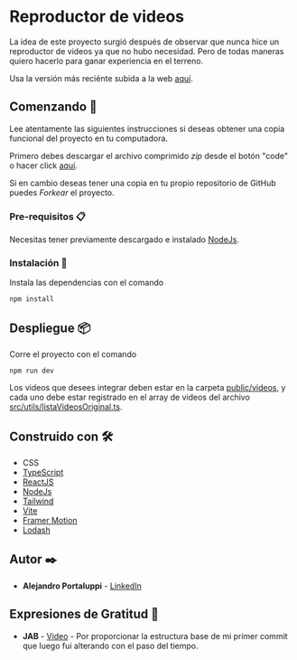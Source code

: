 # Reproductor de videos

La idea de este proyecto surgió después de observar que nunca hice un reproductor de videos ya que no hubo necesidad. Pero de todas maneras quiero hacerlo para ganar experiencia en el terreno.

Usa la versión más reciénte subida a la web [aquí](https://reproductordevideos.netlify.app/).

## Comenzando 🚀

Lee atentamente las siguientes instrucciones si deseas obtener una copia funcional del proyecto en tu computadora.

Primero debes descargar el archivo comprimido _zip_ desde el botón "code" o hacer click [aquí](https://github.com/Ale6100/Reproductor-de-videos/archive/refs/heads/main.zip).

Si en cambio deseas tener una copia en tu propio repositorio de GitHub puedes _Forkear_ el proyecto.

### Pre-requisitos 📋

Necesitas tener previamente descargado e instalado [NodeJs](https://nodejs.org/).

### Instalación 🔧

Instala las dependencias con el comando

```
npm install
```

## Despliegue 📦

Corre el proyecto con el comando

```
npm run dev
```

Los videos que desees integrar deben estar en la carpeta [public/videos](public/videos), y cada uno debe estar registrado en el array de videos del archivo [src/utils/listaVideosOriginal.ts](src/utils/listaVideosOriginal.ts).

## Construido con 🛠️

* CSS
* [TypeScript](typescriptlang.org)
* [ReactJS](https://reactjs.org/)
* [NodeJs](https://nodejs.org/)
* [Tailwind](https://tailwindcss.com/)
* [Vite](https://vitejs.dev/)
* [Framer Motion](https://www.framer.com/motion/)
* [Lodash](https://lodash.com/)

## Autor ✒️

* **Alejandro Portaluppi** - [LinkedIn](https://www.linkedin.com/in/alejandro-portaluppi/)

## Expresiones de Gratitud 🎁

* **JAB** - [Video](https://youtu.be/1nKa_1D3_6M) - Por proporcionar la estructura base de mi primer commit que luego fui alterando con el paso del tiempo.
